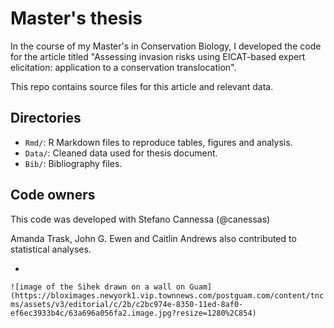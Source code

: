 # Master's thesis

In the course of my Master's in Conservation Biology, I developed the code for the article titled "Assessing invasion risks using EICAT-based expert elicitation: application to a conservation translocation".  

This repo contains source files for this article and relevant data.

## Directories

- `Rmd/`: R Markdown files to reproduce tables, figures and analysis.
- `Data/`: Cleaned data used for thesis document.
- `Bib/`: Bibliography files.

## Code owners

This code was developed with Stefano Cannessa (@canessas)  

Amanda Trask, John G. Ewen and Caitlin Andrews also contributed to statistical analyses.

-
`![image of the Sihek drawn on a wall on Guam](https://bloximages.newyork1.vip.townnews.com/postguam.com/content/tncms/assets/v3/editorial/c/2b/c2bc974e-8350-11ed-8af0-ef6ec3933b4c/63a696a056fa2.image.jpg?resize=1280%2C854)`

